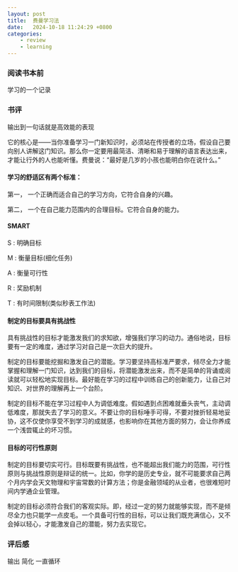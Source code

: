 ```yaml
---
layout: post
title:  费曼学习法
date:   2024-10-18 11:24:29 +0800
categories: 
    - review
    - learning
---
```


### 阅读书本前

学习的一个记录

### 书评

输出到一句话就是高效能的表现

它的核心是——当你准备学习一门新知识时，必须站在传授者的立场，假设自己要向别人讲解这门知识。那么你一定要用最简洁、清晰和易于理解的语言表达出来，才能让行外的人也能听懂。费曼说：“最好是几岁的小孩也能明白你在说什么。”

#### 学习的舒适区有两个标准：

  第一， 一个正确而适合自己的学习方向，它符合自身的兴趣。

  第二， 一个在自己能力范围内的合理目标。它符合自身的能力。

#### SMART

S : 明确目标

M : 衡量目标(细化任务)

A : 衡量可行性

R : 奖励机制

T : 有时间限制(类似秒表工作法)

#### 制定的目标要具有挑战性

具有挑战性的目标才能激发我们的求知欲，增强我们学习的动力。通俗地说，目标要有一定的难度，通过学习对自己是一次巨大的提升。

  制定的目标要能挖掘和激发自己的潜能。学习要坚持高标准严要求，倾尽全力才能掌握和理解一门知识，达到我们的目标，将潜能激发出来，而不是简单的背诵或阅读就可以轻松地实现目标。最好能在学习的过程中训练自己的创新能力，让自己对知识、对世界的理解再上一个台阶。

  制定的目标不能在学习过程中人为调低难度。假如遇到点困难就垂头丧气，主动调低难度，那就失去了学习的意义。不要让你的目标唾手可得，不要对挫折轻易地妥协，这不仅使你享受不到学习的成就感，也影响你在其他方面的努力，会让你养成一个浅尝辄止的坏习惯。

#### 目标的可行性原则

  制定的目标要切实可行。目标既要有挑战性，也不能超出我们能力的范围，可行性原则与挑战性原则是辩证的统一。比如，你学的是历史专业，就不可能要求自己两个月内学会天文物理和宇宙常数的计算方法；你是金融领域的从业者，也很难短时间内学通企业管理。

  制定的目标必须符合我们的客观实际。即，经过一定的努力就能够实现，而不是倾尽全力也只能学一点皮毛。一个具备可行性的目标，可以让我们既充满信心，又不会掉以轻心，才能激发自己的潜能，努力去实现它。

### 评后感

输出 简化 一直循环